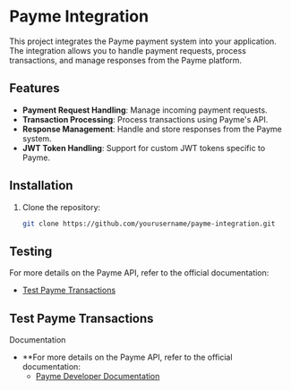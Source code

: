 # Payme Integration

This project integrates the Payme payment system into your application. The integration allows you to handle payment requests, process transactions, and manage responses from the Payme platform.

## Features

- **Payment Request Handling**: Manage incoming payment requests.
- **Transaction Processing**: Process transactions using Payme's API.
- **Response Management**: Handle and store responses from the Payme system.
- **JWT Token Handling**: Support for custom JWT tokens specific to Payme.

## Installation

1. Clone the repository:

   ```bash
   git clone https://github.com/yourusername/payme-integration.git

## Testing
For more details on the Payme API, refer to the official documentation:
- [Test Payme Transactions](https://test.paycom.uz/create-transaction)

## Test Payme Transactions
Documentation
- **For more details on the Payme API, refer to the official documentation:
  - [Payme Developer Documentation](https://developer.help/paycom.uz)
